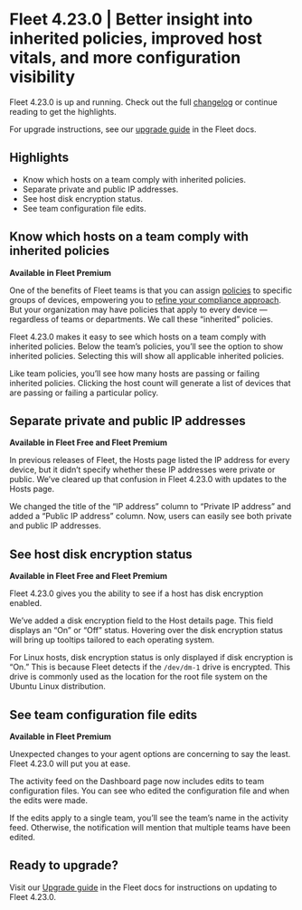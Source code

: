 # Fleet 4.23.0 | Better insight into inherited policies, improved host vitals, and more configuration visibility

Fleet 4.23.0 is up and running. Check out the full [changelog](https://github.com/fleetdm/fleet/releases/tag/fleet-v4.23.0) or continue reading to get the highlights.

For upgrade instructions, see our [upgrade guide](https://fleetdm.com/docs/deploying/upgrading-fleet) in the Fleet docs.

## Highlights
- Know which hosts on a team comply with inherited policies.
- Separate private and public IP addresses.
- See host disk encryption status.
- See team configuration file edits.

## Know which hosts on a team comply with inherited policies
**Available in Fleet Premium**

One of the benefits of Fleet teams is that you can assign [policies](https://fleetdm.com/securing/what-are-fleet-policies) to specific groups of devices, empowering you to [refine your compliance approach](https://fleetdm.com/securing/stay-on-course-with-your-security-compliance-goals). But your organization may have policies that apply to every device — regardless of teams or departments. We call these “inherited” policies.

Fleet 4.23.0 makes it easy to see which hosts on a team comply with inherited policies. Below the team’s policies, you’ll see the option to show inherited policies. Selecting this will show all applicable inherited policies.

Like team policies, you’ll see how many hosts are passing or failing inherited policies. Clicking the host count will generate a list of devices that are passing or failing a particular policy.

## Separate private and public IP addresses
**Available in Fleet Free and Fleet Premium**

In previous releases of Fleet, the Hosts page listed the IP address for every device, but it didn’t specify whether these IP addresses were private or public. We’ve cleared up that confusion in Fleet 4.23.0 with updates to the Hosts page.

We changed the title of the “IP address” column to “Private IP address” and added a “Public IP address” column. Now, users can easily see both private and public IP addresses.

## See host disk encryption status
**Available in Fleet Free and Fleet Premium**

Fleet 4.23.0 gives you the ability to see if a host has disk encryption enabled.

We’ve added a disk encryption field to the Host details page. This field displays an “On” or “Off” status. Hovering over the disk encryption status will bring up tooltips tailored to each operating system.

For Linux hosts, disk encryption status is only displayed if disk encryption is “On.” 
This is because Fleet detects if the `/dev/dm-1` drive is encrypted. This drive is commonly used as the location for the root file system on the Ubuntu Linux distribution.

## See team configuration file edits
**Available in Fleet Premium**

Unexpected changes to your agent options are concerning to say the least. Fleet 4.23.0 will put you at ease.

The activity feed on the Dashboard page now includes edits to team configuration files. You can see who edited the configuration file and when the edits were made.

If the edits apply to a single team, you’ll see the team’s name in the activity feed. Otherwise, the notification will mention that multiple teams have been edited.

## Ready to upgrade?

Visit our [Upgrade guide](https://fleetdm.com/docs/deploying/upgrading-fleet) in the Fleet docs for instructions on updating to Fleet 4.23.0.

<meta name="category" value="releases">
<meta name="authorFullName" value="Chris McGillicuddy">
<meta name="authorGitHubUsername" value="chris-mcgillicuddy">
<meta name="publishedOn" value="2022-11-10">
<meta name="articleTitle" value="Fleet 4.23.0 | Better insight into inherited policies, improved host vitals, and more configuration visibility">
<meta name="articleImageUrl" value="../website/assets/images/articles/fleet-4.22.0-cover-800x450@2x.jpg">
